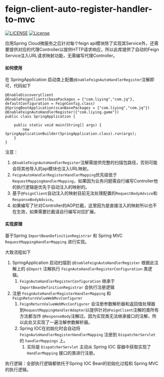 # feign-client-auto-register-handler-to-mvc

[![LICENSE](https://img.shields.io/badge/license-Anti%20996-blue.svg)](https://github.com/996icu/996.ICU/blob/master/LICENSE)
[![License](http://img.shields.io/:license-apache-brightgreen.svg)](http://www.apache.org/licenses/LICENSE-2.0.html)

应用Spring Cloud微服务之后针对每个feign api模块除了实现其Service外，还需要提供对应的代理Controller以提供HTTP请求响应，所以此库提供了自动的Feign Service注入URL请求映射功能，无需编写代理Controller。

#### 如何使用

在 SpringApplication 启动类上配置`@EnableFeignAutoHandlerRegister`注解即可，代码如下

```
@EnableDiscoveryClient
@EnableFeignClients(basePackages = {"com.liying","com.jq"}, defaultConfiguration = FeignConfig.class)
@SpringBootApplication(scanBasePackages = {"com.liying","com.jq"})
@EnableFeignAutoHandlerRegister({"com.liying.game"})
public class SpringApplication {

	public static void main(String[] args) {
		new SpringApplicationBuilder(SpringApplication.class).run(args);
	}
}
```

注意：
1. `@EnableFeignAutoHandlerRegister`注解需提供完整的扫描包路径，否则可能会将其他导入的api模块也注入URL映射。
2. `FeignAutoHandlerRegisterHandlerMapping`优先级低于`RequestMappingHandlerMapping`，如果因为业务问题需自行编写Controller他的执行逻辑是优先于自动注入的映射的。
3. 基于`@FeignClient`自动注入的映射目前无法处理配置的`RequestBodyAdvice`和`ResponseBodyAdvice`。 
4. 如果编写了针对Controller的AOP拦截，这里因为是直接注入的映射所以也不在生效，如果需要拦截请自行编写对应扩展。

#### 实现原理

基于Spring `ImportBeanDefinitionRegistrar` 和 Spring MVC `RequestMappingHandlerMapping` 进行实现。

大致流程如下

1. SpringApplication 启动扫描到 `@EnableFeignAutoHandlerRegister` 根据此注解上的 `@Import` 注解执行 `FeignAutoHandlerRegisterConfiguration` 类逻辑。
    1. `FeignAutoHandlerRegisterConfiguration` 继承于 `ImportBeanDefinitionRegistrar` 会执行注册逻辑
2. 注册 `FeignAutoHandlerRegisterHandlerMapping` 和 `FeignReturnValueWebMvcConfigurer`
    1. `FeignReturnValueWebMvcConfigurer` 会注册参数解析器和返回值处理器到`RequestMappingHandlerAdapter`以提供针对`@FeignClient`注解的类所有方法都当作 `@ResponseBody`注解过。因为实现类无法继承接口的注解，所以此处又实现了一遍注解参数解析器。
    2. Spring IOC在初始化时会自动将 `FeignAutoHandlerRegisterHandlerMapping` 注册到 `DispatcherServlet` 的 `handlerMappings` 上。
        1. 实际是 `DispatcherServlet` 主动从 Spring IOC 容器中获取实现了 `HandlerMapping` 接口的类进行注册。

执行逻辑：全部执行逻辑都依托于Spring IOC Bean的初始化过程和 Spring MVC的执行逻辑。    

